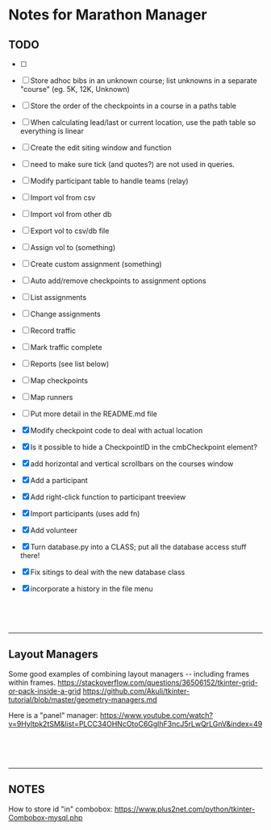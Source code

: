 # Notes for Marathon Manager

## TODO
- [ ] 


- [ ] Store adhoc bibs in an unknown course; list unknowns in a separate "course" (eg. 5K, 12K, Unknown)
- [ ] Store the order of the checkpoints in a course in a paths table
- [ ] When calculating lead/last or current location, use the path table so everything is linear


- [ ] Create the edit siting window and function
- [ ] need to make sure tick (and quotes?) are not used in queries.
- [ ] Modify participant table to handle teams (relay)

- [ ] Import vol from csv 
- [ ] Import vol from other db
- [ ] Export vol to csv/db file
- [ ] Assign vol to (something)
- [ ] Create custom assignment (something)

- [ ] Auto add/remove checkpoints to assignment options
- [ ] List assignments
- [ ] Change assignments

- [ ] Record traffic
- [ ] Mark traffic complete

- [ ] Reports (see list below)
- [ ] Map checkpoints
- [ ] Map runners

- [ ] Put more detail in the README.md file


- [x] Modify checkpoint code to deal with actual location
- [x] Is it possible to hide a CheckpointID in the cmbCheckpoint element?
- [x] add horizontal and vertical scrollbars on the courses window
- [x] Add a participant
- [x] Add right-click function to participant treeview
- [x] Import participants (uses add fn)
- [x] Add volunteer
- [x] Turn database.py into a CLASS; put all the database access stuff there!
- [x] Fix sitings to deal with the new database class
- [x] incorporate a history in the file menu



<br />
<br />
<br />

***
## Layout Managers
Some good examples of combining layout managers -- including frames within frames.
https://stackoverflow.com/questions/36506152/tkinter-grid-or-pack-inside-a-grid
https://github.com/Akuli/tkinter-tutorial/blob/master/geometry-managers.md  

Here is a "panel" manager: https://www.youtube.com/watch?v=9Hyltpk2tSM&list=PLCC34OHNcOtoC6GglhF3ncJ5rLwQrLGnV&index=49


<br />
<br />
<br />

***
## NOTES

How to store id "in" combobox: https://www.plus2net.com/python/tkinter-Combobox-mysql.php
 

